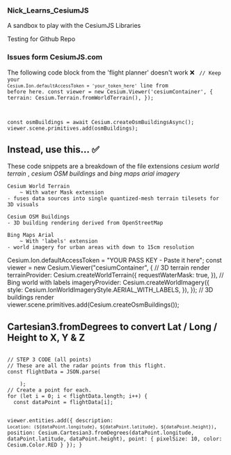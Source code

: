### Nick_Learns_CesiumJS
A sandbox to play with the CesiumJS Libraries

Testing for Github Repo


### Issues form CesiumJS.com
The following code block from the 'flight planner' doesn't work ❌
<code>
// Keep your `Cesium.Ion.defaultAccessToken = 'your_token_here'` line from before here. 
const viewer = new Cesium.Viewer('cesiumContainer', {
  terrain: Cesium.Terrain.fromWorldTerrain(),
});

const osmBuildings = await Cesium.createOsmBuildingsAsync();
viewer.scene.primitives.add(osmBuildings);
</code>

## Instead, use this... ✅
These code snippets are a breakdown of the file extensions *cesium world terrain* , *cesium OSM buildings* and *bing maps arial imagery* 

    Cesium World Terrain
        ~ With water Mask extension
    - fuses data sources into single quantized-mesh terrain tilesets for 3D visuals

    Cesium OSM Buildings
    - 3D building rendering derived from OpenStreetMap

    Bing Maps Arial
        ~ With 'labels' extension
    - world imagery for urban areas with down to 15cm resolution 


   Cesium.Ion.defaultAccessToken =
          "YOUR PASS KEY - Paste it here";
        const viewer = new Cesium.Viewer("cesiumContainer", {
            // 3D terrain render
          terrainProvider: Cesium.createWorldTerrain({
            requestWaterMask: true,
          }),
            // Bing world with labels
          imageryProvider: Cesium.createWorldImagery({
            style: Cesium.IonWorldImageryStyle.AERIAL_WITH_LABELS,
          }),
        });
        // 3D buildings render
        viewer.scene.primitives.add(Cesium.createOsmBuildings());


## Cartesian3.fromDegrees to convert Lat / Long / Height to X, Y & Z

<code>
// STEP 3 CODE (all points)
// These are all the radar points from this flight.
const flightData = JSON.parse(
    <!-- LAT, LONG & HEIGHT: API DATA-->
    );
// Create a point for each.
for (let i = 0; i < flightData.length; i++) {
  const dataPoint = flightData[i];

  viewer.entities.add({
    description: `Location: (${dataPoint.longitude}, ${dataPoint.latitude}, ${dataPoint.height})`,
    position: Cesium.Cartesian3.fromDegrees(dataPoint.longitude, dataPoint.latitude, dataPoint.height),
    point: { pixelSize: 10, color: Cesium.Color.RED }
  });
}
</code>